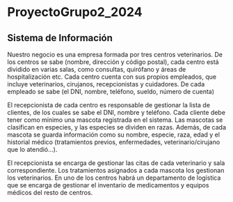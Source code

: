 # ProyectoGrupo2_2024
## Sistema de Información
Nuestro negocio es una empresa formada por tres centros veterinarios.
De los centros se sabe (nombre, dirección y código postal), cada centro está dividido en varias salas, como consultas, quirófano y áreas de hospitalización etc.
Cada centro cuenta con sus propios empleados, que incluye veterinarios, cirujanos, recepcionistas y cuidadores. De cada empleado se sabe (el DNI, nombre, teléfono, sueldo, número de cuenta)

El recepcionista de cada centro es responsable de gestionar la lista de clientes, de los cuales se sabe el DNI, nombre y teléfono. 
Cada cliente debe tener como mínimo una mascota registrada en el sistema. Las mascotas se clasifican en especies, y las especies se dividen en razas. Además, de cada mascota se guarda información como su nombre, especie, raza, edad y el historial médico (tratamientos previos, enfermedades, veterinario/cirujano que lo atendió…).


El recepcionista se encarga de gestionar las citas de cada veterinario y sala correspondiente. 
Los tratamientos asignados a cada mascota los gestionan los veterinarios.
En uno de los centros habrá un departamento de logística que se encarga de gestionar el inventario de medicamentos y equipos médicos del resto de centros.
